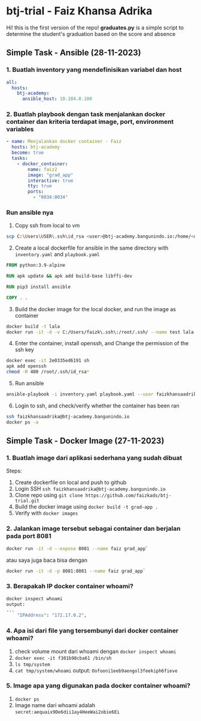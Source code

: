 # btj-trial - Faiz Khansa Adrika

Hi! this is the first version of the repo! **graduates.py** is a simple script to determine the student's graduation based on the score and absence

## Simple Task - Ansible (28-11-2023)

### 1. Buatlah inventory yang mendefinisikan variabel dan host
```yaml
all:
  hosts:
    btj-academy:
      ansible_host: 10.184.0.100
```
### 2. Buatlah playbook dengan task menjalankan docker container dan kriteria terdapat image, port, environment variables
```yaml
- name: Menjalankan docker container - Faiz
  hosts: btj-academy
  become: true
  tasks:
    - docker_container:
        name: faiz2
        image: "grad_app"
        interactive: true
        tty: true
        ports:
          - "8034:8034"
```

### Run ansible nya
1. Copy ssh from local to vm
```bash
scp C:\Users\USER\.ssh\id_rsa <user>@btj-academy.bangunindo.io:/home/<user>/.ssh/id_rsa
```
2. Create a local dockerfile for ansible in the same directory with `inventory.yaml` and `playbook.yaml`
```dockerfile
FROM python:3.9-alpine

RUN apk update && apk add build-base libffi-dev

RUN pip3 install ansible

COPY . .
```
3. Build the docker image for the local docker, and run the image as container
```bash
docker build -t lala
docker run -it -d -v C:/Users/faizk\.ssh\:/root/.ssh/ --name test lala
```
4. Enter the container, install openssh, and Change the permission of the ssh key
```bash
docker exec -it 2e0335ed6191 sh
apk add openssh
chmod -R 400 /root/.ssh/id_rsa*
```
5. Run ansible
```bash
ansible-playbook -i inventory.yaml playbook.yaml --user faizkhansaadrika
```
6. Login to ssh, and check/verify whether the container has been ran
```bash
ssh faizkhansaadrika@btj-academy.bangunindo.io
docker ps -a
```

## Simple Task - Docker Image (27-11-2023)

### 1. Buatlah image dari aplikasi sederhana yang sudah dibuat
Steps:
1. Create dockerfile on local and push to github
2. Login SSH `ssh faizkhansaadrika@btj-academy.bangunindo.io`
3. Clone repo using `git clone https://github.com/faizkads/btj-trial.git`
4. Build the docker image using `docker build -t grad-app .`
5. Verify with `docker images`

### 2. Jalankan image tersebut sebagai container dan berjalan pada port 8081
```bash
docker run -it -d --expose 8081 --name faiz grad_app`
```
atau saya juga baca bisa dengan
```bash
docker run -it -d -p 8081:8081 --name faiz grad_app`
```
### 3. Berapakah IP docker container whoami?
```bash
docker inspect whoami
output:
...
	"IPAddress": "172.17.0.2",
```
### 4. Apa isi dari file yang tersembunyi dari docker container whoami?
1. check volume mount dari whoami dengan `docker inspect whoami`
2. `docker exec -it f301b98cba61 /bin/sh`
3. `ls tmp/system`
4. `cat tmp/system/whoami`
output:
`Oofooni1eeb9aengol3feekiph6fieve`

### 5. Image apa yang digunakan pada docker container whoami?
1. `docker ps`
2.  Image name dari whoami adalah `secret:aequaix9De6dii1ay4HeeWai2obie6Ei`
